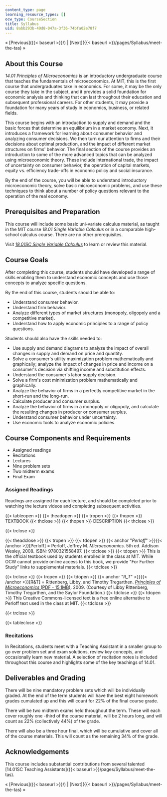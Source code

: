 ```yaml
---
content_type: page
learning_resource_types: []
ocw_type: CourseSection
title: Syllabus
uid: 8abb293b-49d8-047a-3f36-74bfa02e78f7
---
```


« [Previous]({{< baseurl >}}/) | [Next]({{< baseurl >}}/pages/Syllabus/meet-the-tas) »

About this Course
-----------------

_14.01 Principles of Microeconomics_ is an introductory undergraduate course that teaches the fundamentals of microeconomics. At MIT, this is the first course that undergraduates take in economics. For some, it may be the only course they take in the subject, and it provides a solid foundation for economic analysis and thinking that can last throughout their education and subsequent professional careers. For other students, it may provide a foundation for many years of study in economics, business, or related fields.

This course begins with an introduction to supply and demand and the basic forces that determine an equilibrium in a market economy. Next, it introduces a framework for learning about consumer behavior and analyzing consumer decisions. We then turn our attention to firms and their decisions about optimal production, and the impact of different market structures on firms' behavior. The final section of the course provides an introduction to some of the more advanced topics that can be analyzed using microeconomic theory. These include international trade, the impact of uncertainty on consumer behavior, the operation of capital markets, equity vs. efficiency trade-offs in economic policy and social insurance.

By the end of the course, you will be able to understand introductory microeconomic theory, solve basic microeconomic problems, and use these techniques to think about a number of policy questions relevant to the operation of the real economy.

Prerequisites and Preparation
-----------------------------

This course will include some basic uni-variate calculus material, as taught in the MIT course _18.01 Single Variable Calculus_ or in a comparable high-school calculus course. There are no other prerequisites.

Visit [_18.01SC Single Variable Calculus_](/courses/18-01sc-single-variable-calculus-fall-2010) to learn or review this material.

Course Goals
------------

After completing this course, students should have developed a range of skills enabling them to understand economic concepts and use those concepts to analyze specific questions.

By the end of this course, students should be able to:

*   Understand consumer behavior.
*   Understand firm behavior.
*   Analyze different types of market structures (monopoly, oligopoly and a competitive market).
*   Understand how to apply economic principles to a range of policy questions.

Students should also have the skills needed to:

*   Use supply and demand diagrams to analyze the impact of overall changes in supply and demand on price and quantity.
*   Solve a consumer's utility maximization problem mathematically and graphically; analyze the impact of changes in price and income on a consumer's decision via shifting income and substitution effects.
*   Understand the consumer's labor supply decision.
*   Solve a firm's cost minimization problem mathematically and graphically.
*   Analyze the behavior of firms in a perfectly competitive market in the short-run and the long-run.
*   Calculate producer and consumer surplus.
*   Analyze the behavior of firms in a monopoly or oligopoly, and calculate the resulting changes in producer or consumer surplus.
*   Understand consumer behavior under uncertainty.
*   Use economic tools to analyze economic policies.

Course Components and Requirements
----------------------------------

*   Assigned readings
*   Recitations
*   Lectures
*   Nine problem sets
*   Two midterm exams
*   Final Exam

### Assigned Readings

Readings are assigned for each lecture, and should be completed prior to watching the lecture videos and completing subsequent activities.

{{< tableopen >}}
{{< theadopen >}}
{{< tropen >}}
{{< thopen >}}
TEXTBOOK
{{< thclose >}}
{{< thopen >}}
DESCRIPTION
{{< thclose >}}

{{< trclose >}}

{{< theadclose >}}
{{< tropen >}}
{{< tdopen >}}
{{< anchor "_Perloff_" >}}{{< /anchor >}}\[Perloff\] = Perloff, Jeffrey M. _Microeconomics_. 5th ed. Addison Wesley, 2008. ISBN: 9780321558497.
{{< tdclose >}}
{{< tdopen >}}
This is the official textbook used by students enrolled in the class at MIT. While OCW cannot provide online access to this book, we provide "For Further Study" links to supplemental materials.
{{< tdclose >}}

{{< trclose >}}
{{< tropen >}}
{{< tdopen >}}
{{< anchor "_R_T_" >}}{{< /anchor >}}\[R&T\] = Rittenberg, Libby, and Timothy Tregarthen. [_Principles of Microeconomics_ (PDF - 15.1MB)](/ans7870/14/14.01SC/MIT14_01SCF11_rttext.pdf). 2009. (Courtesy of Libby Rittenberg, Timothy Tregarthen, and the Saylor Foundation.)
{{< tdclose >}}
{{< tdopen >}}
This Creative Commons-licensed text is a free online alternative to Perloff text used in the class at MIT.
{{< tdclose >}}

{{< trclose >}}

{{< tableclose >}}

### Recitations

In Recitations, students meet with a Teaching Assistant in a smaller group to go over problem set and exam solutions, review key concepts, and occasionally learn new material. A selection of recitation notes is included throughout this course and highlights some of the key teachings of 14.01.

Deliverables and Grading
------------------------

There will be nine mandatory problem sets which will be individually graded. At the end of the term students will have the best eight homework grades cumulated up and this will count for 22% of the final course grade.

There will be two midterm exams held throughout the term. These will each cover roughly one -third of the course material, will be 2 hours long, and will count as 22% (collectively 44%) of the grade.

There will also be a three hour final, which will be cumulative and cover all of the course materials. This will count as the remaining 34% of the grade.

Acknowledgements
----------------

This course includes substantial contributions from several talented [14.01SC Teaching Assistants]({{< baseurl >}}/pages/Syllabus/meet-the-tas).

« [Previous]({{< baseurl >}}/) | [Next]({{< baseurl >}}/pages/Syllabus/meet-the-tas) »